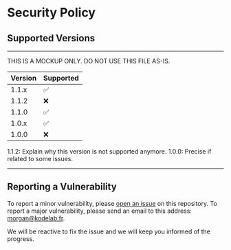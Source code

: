 # Security Policy

## Supported Versions

---

THIS IS A MOCKUP ONLY. DO NOT USE THIS FILE AS-IS.

| Version | Supported          |
| ------- | ------------------ |
| 1.1.x   | :white_check_mark: |
| 1.1.2   | :x:                |
| 1.1.0   | :white_check_mark: |
| 1.0.x   | :white_check_mark: |
| 1.0.0   | :x:                |

1.1.2: Explain why this version is not supported anymore.
1.0.0: Precise if related to some issues.

---

## Reporting a Vulnerability

To report a minor vulnerability, please [open an issue](https://github.com/MorganKryze/Athunas/issues) on this repository. To report a major vulnerability, please send an email to this address: <morgan@kodelab.fr>.

We will be reactive to fix the issue and we will keep you informed of the progress.
